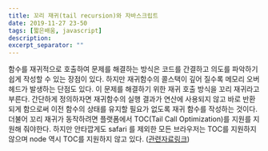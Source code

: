 ```yaml
---
title: 꼬리 재귀(tail recursion)와 자바스크립트
date: 2019-11-27 23-50
tags: [짧은배움, javascript]
description: 
excerpt_separator: ""
---
```


함수를 재귀적으로 호출하여 문제를 해결하는 방식은 코드를 간결하고 의도를 파악하기 쉽게 작성할 수 있는 장점이 있다. 하지만 재귀함수의 콜스택이 깊어 질수록 메모리 오버헤드가 발생하는 단점도 있다. 이 문제를 해결하기 위한 재귀 호출 방식을 꼬리 재귀라고 부른다. 간단하게 정의하자면 재귀함수의 실행 결과가 연산에 사용되지 않고 바로 반환되게 함으로써 이전 함수의 상태를 유지할 필요가 없도록 재귀 함수를 작성하는 것이다. 더불어 꼬리 재귀가 동작하려면 플랫폼에서 TOC(Tail Call Optimization)를 지원를 지원해 줘야한다. 하지만 안타깝게도 safari 를 제외한 모든 브라우저는 TOC를 지원하지 않으며 node 역시 TOC를 지원하지 않고 있다. ([관련자료링크](https://kangax.github.io/compat-table/es6/))  
